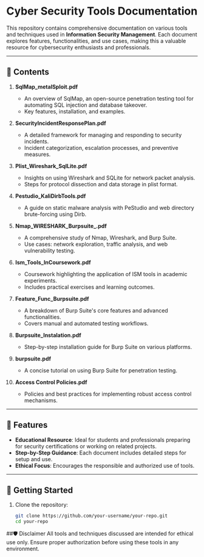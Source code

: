 # Cyber Security Tools Documentation

This repository contains comprehensive documentation on various tools and techniques used in **Information Security Management**. Each document explores features, functionalities, and use cases, making this a valuable resource for cybersecurity enthusiasts and professionals.

---

## 📂 **Contents**

1. **SqlMap_metalSploit.pdf**  
   - An overview of SqlMap, an open-source penetration testing tool for automating SQL injection and database takeover.
   - Key features, installation, and examples.

2. **SecurityIncidentResponsePlan.pdf**  
   - A detailed framework for managing and responding to security incidents.
   - Incident categorization, escalation processes, and preventive measures.

3. **Plist_Wireshark_SqlLite.pdf**  
   - Insights on using Wireshark and SQLite for network packet analysis.
   - Steps for protocol dissection and data storage in plist format.

4. **Pestudio_KaliDirbTools.pdf**  
   - A guide on static malware analysis with PeStudio and web directory brute-forcing using Dirb.

5. **Nmap_WIRESHARK_Burpsuite_.pdf**  
   - A comprehensive study of Nmap, Wireshark, and Burp Suite.
   - Use cases: network exploration, traffic analysis, and web vulnerability testing.

6. **Ism_Tools_InCoursework.pdf**  
   - Coursework highlighting the application of ISM tools in academic experiments.
   - Includes practical exercises and learning outcomes.

7. **Feature_Func_Burpsuite.pdf**  
   - A breakdown of Burp Suite's core features and advanced functionalities.
   - Covers manual and automated testing workflows.

8. **Burpsuite_Instalation.pdf**  
   - Step-by-step installation guide for Burp Suite on various platforms.

9. **burpsuite.pdf**  
   - A concise tutorial on using Burp Suite for penetration testing.

10. **Access Control Policies.pdf**  
    - Policies and best practices for implementing robust access control mechanisms.

---

## 🔧 **Features**
- **Educational Resource**: Ideal for students and professionals preparing for security certifications or working on related projects.
- **Step-by-Step Guidance**: Each document includes detailed steps for setup and use.
- **Ethical Focus**: Encourages the responsible and authorized use of tools.

---

## 🚀 **Getting Started**
1. Clone the repository:  
   ```bash
   git clone https://github.com/your-username/your-repo.git
   cd your-repo
##🛡️ Disclaimer
All tools and techniques discussed are intended for ethical use only. Ensure proper authorization before using these tools in any environment.
